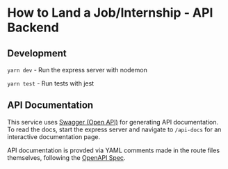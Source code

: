 # How to Land a Job/Internship - API Backend

## Development

`yarn dev` - Run the express server with nodemon

`yarn test` - Run tests with jest

## API Documentation

This service uses [Swagger (Open API)](https://swagger.io/docs/specification/about/) for generating API documentation. To read the docs, start the express server and navigate to `/api-docs` for an interactive documentation page.

API documentation is provded via YAML comments made in the route files themselves, following the [OpenAPI Spec](https://github.com/OAI/OpenAPI-Specification/blob/master/versions/3.0.2.md#specification).